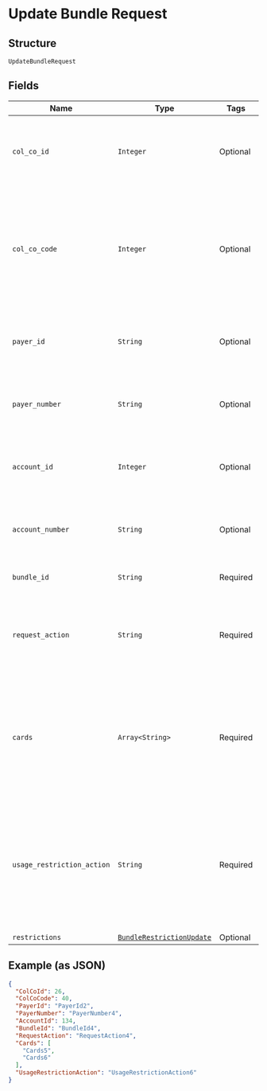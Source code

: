 
# Update Bundle Request

## Structure

`UpdateBundleRequest`

## Fields

| Name | Type | Tags | Description |
|  --- | --- | --- | --- |
| `col_co_id` | `Integer` | Optional | Collecting Company Id  of the selected payer.<br>Optional if ColCoCode is passed else Mandatory.<br>Example:<br>1 for Philippines<br>5 for UK |
| `col_co_code` | `Integer` | Optional | Collecting Company Code  of the selected payer.<br>Mandatory for serviced OUs such as Romania, Latvia, Lithuania, Estonia, Ukraine etc. It is optional for other countries if ColCoID is provided.<br>Example:<br>86 for Philippines<br>5 for UK |
| `payer_id` | `String` | Optional | Payer Id of the selected payer.<br>Either PayerId or PayerNumber or both must be passed.<br>Example: 123456 |
| `payer_number` | `String` | Optional | Payer Number of the selected payer.<br>Either PayerId or PayerNumber or both must be passed.<br>Example: GB000000123 |
| `account_id` | `Integer` | Optional | Account ID of the customer.<br>Either AccountId or AccountNumber or both must be passed.<br>Example: 123456 |
| `account_number` | `String` | Optional | Account Number of the customer.<br>Either AccountId or AccountNumber or both must be passed.<br>Example: GB000000123 |
| `bundle_id` | `String` | Required | Identifier of the bundle in Gateway.<br>Mandatory |
| `request_action` | `String` | Required | The value indicates the action to be performed with the request.<br>Mandatory<br>Allowed values:<br>•	Add<br>•	Update<br>•	Remove |
| `cards` | `Array<String>` | Required | List of Card PANs to be added in the bundle.<br>Mandatory for Add / Remove request action. Ignored for Update action.<br>Example: 7002051006629890645<br>When PAN matches with multiple cards, the restriction will be applied on the latest issued card. |
| `usage_restriction_action` | `String` | Required | The value indicates what actions to be performed with respect to usage restrictions on the list of cards being added or removed.<br>Mandatory for Add / Remove request action. Ignored for Update action.<br>Allowed values:<br>•	Update<br>•	None |
| `restrictions` | [`BundleRestrictionUpdate`](../../doc/models/bundle-restriction-update.md) | Optional | - |

## Example (as JSON)

```json
{
  "ColCoId": 26,
  "ColCoCode": 40,
  "PayerId": "PayerId2",
  "PayerNumber": "PayerNumber4",
  "AccountId": 134,
  "BundleId": "BundleId4",
  "RequestAction": "RequestAction4",
  "Cards": [
    "Cards5",
    "Cards6"
  ],
  "UsageRestrictionAction": "UsageRestrictionAction6"
}
```

